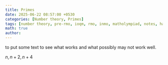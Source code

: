 ```yaml
---
title: Primes
date: 2025-06-22 08:57:00 +0530
categories: [Number theory, Primes]
tags: [number theory, pre-rmo, ioqm, rmo, inmo, matholympiad, notes, handouts, lecturenotes]
math: true
author: 
---
```


to put some text to see what works and what possibly may not work well.

$n, n + 2, n + 4$
